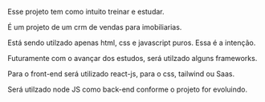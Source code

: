 Esse projeto tem como intuito treinar e estudar.

É um projeto de um crm de vendas para imobiliarias.

Está sendo utilzado apenas html, css e javascript puros. Essa é a intenção.

Futuramente com o avançar dos estudos, será utilzado alguns frameworks.

Para o front-end será utilizado react-js, para o css, tailwind ou Saas.

Será utilzado node JS como back-end conforme o projeto for evoluindo.